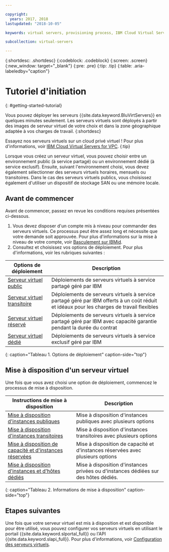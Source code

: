 ```yaml
---

copyright:
  years: 2017, 2018
lastupdated: "2018-10-05"

keywords: virtual servers, provisioning process, IBM Cloud Virtual Servers

subcollection: virtual-servers

---
```


{:shortdesc: .shortdesc}
{:codeblock: .codeblock}
{:screen: .screen}
{:new_window: target="_blank"}
{:pre: .pre}
{:tip: .tip}
{:table: .aria-labeledby="caption"}

# Tutoriel d'initiation
{: #getting-started-tutorial}

Vous pouvez déployer les serveurs {{site.data.keyword.BluVirtServers}} en quelques minutes seulement. Les serveurs virtuels sont déployés à partir des images de serveur virtuel de votre choix et dans la zone géographique adaptée à vos charges de travail.
{:shortdesc}

Essayez nos serveurs virtuels sur un cloud privé virtuel ! Pour plus d'informations, voir [IBM Cloud Virtual Servers for VPC](/docs/vsi-is?topic=virtual-servers-is-gettingstartedvsigen#gettingstartedvsigen).
{:tip}

Lorsque vous créez un serveur virtuel, vous pouvez choisir entre un environnement public (à service partagé) ou un environnement dédié (à service exclusif). Ensuite, suivant l'environnement choisi, vous devez également sélectionner des serveurs virtuels horaires, mensuels ou transitoires. Dans le cas des serveurs virtuels publics, vous choisissez également d'utiliser un dispositif de stockage SAN ou une mémoire locale.

## Avant de commencer

Avant de commencer, passez en revue les conditions requises présentées ci-dessous.

  1. Vous devez disposer d'un compte mis à niveau pour commander des serveurs virtuels. Ce processus peut être assez long et nécessite que votre demande soit approuvée. Pour plus d'informations sur la mise à niveau de votre compte, voir [Basculement sur IBMid](/docs/account?topic=account-unifyingaccounts#unifyingaccounts).
  2. Consultez et choisissez vos options de déploiement. Pour plus d'informations, voir les rubriques suivantes :

|              Options de déploiement                           |  Description                                        |
| --------------------------------------------------------- | --------------------------------------------------- |
|[Serveur virtuel public](/docs/vsi?topic=virtual-servers-about-public-virtual-servers)            | Déploiements de serveurs virtuels à service partagé géré par IBM|
|[Serveur virtuel transitoire](/docs/vsi?topic=virtual-servers-about-vs-transient)| Déploiements de serveurs virtuels à service partagé géré par IBM offerts à un coût réduit et idéaux pour les charges de travail flexibles |
|[Serveur virtuel réservé](/docs/vsi?topic=virtual-servers-about-reserved-virtual-servers)  | Déploiements de serveurs virtuels à service partagé géré par IBM avec capacité garantie pendant la durée du contrat |
|[Serveur virtuel dédié](/docs/vsi?topic=virtual-servers-dedicated-virtual-servers)      | Déploiements de serveurs virtuels à service exclusif géré par IBM            |
{: caption="Tableau 1. Options de déploiement" caption-side="top"}   

## Mise à disposition d'un serveur virtuel

Une fois que vous avez choisi une option de déploiement, commencez le processus de mise à disposition.

|              Instructions de mise à disposition                                         |  Description                                            |
| -------------------------------------------------------------------------- | ------------------------------------------------------- |
|[Mise à disposition d'instances publiques](/docs/vsi?topic=virtual-servers-ordering-vs-public)                | Mise à disposition d'instances publiques avec plusieurs options             |
|[Mise à disposition d'instances transitoires](/docs/vsi?topic=virtual-servers-ordering-vs-transient)                | Mise à disposition d'instances transitoires avec plusieurs options            |
|[Mise à disposition de capacité et d'instances réservées](/docs/vsi?topic=virtual-servers-provisioning-reserved-capacity-and-instances)            | Mise à disposition de capacité et d'instances réservées avec plusieurs options |
|[Mise à disposition d'instances et d'hôtes dédiés](/docs/vsi?topic=virtual-servers-ordering-vs-dedicated)| Mise à disposition d'instances privées ou d'instances dédiées sur des hôtes dédiés.|
{: caption="Tableau 2. Informations de mise à disposition" caption-side="top"}

## Etapes suivantes

Une fois que votre serveur virtuel est mis à disposition et est disponible pour être utilisé, vous pouvez configurer vos serveurs virtuels en utilisant le portail {{site.data.keyword.slportal_full}} ou l'API {{site.data.keyword.slapi_full}}. Pour plus d'informations, voir [Configuration des serveurs virtuels](/docs/vsi?topic=virtual-servers-configuring-virtual-servers).
